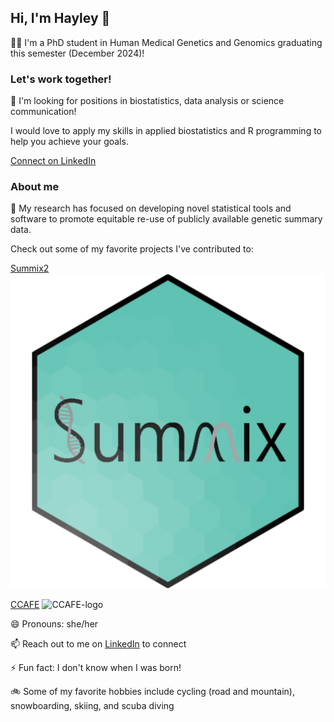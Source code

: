 ## Hi, I'm Hayley 👋

👩‍🎓 I'm a PhD student in Human Medical Genetics and Genomics graduating this semester (December 2024)! 

### Let's work together!

💼 I'm looking for positions in biostatistics, data analysis or science communication! 

I would love to apply my skills in applied biostatistics and R programming to help you achieve your goals. 

[Connect on LinkedIn](https://www.linkedin.com/in/hayleyrwolff)

### About me

🧬 My research has focused on developing novel statistical tools and software to promote equitable re-use of publicly available genetic summary data. 

Check out some of my favorite projects I've contributed to:

[Summix2](https://github.com/hendriau/summix)
![Summix-logo](https://github.com/wolffha/wolffha/blob/main/images/Summix-Hex.png)

[CCAFE](https://github.com/wolffha/CCAFE/)
![CCAFE-logo](https://github.com/wolffha/wolffha/blobl/main/images/CCAFE-hex.png)

😄 Pronouns: she/her

📫 Reach out to me on [LinkedIn](https://www.linkedin.com/in/hayleyrwolff) to connect

⚡ Fun fact: I don't know when I was born!

🚲 Some of my favorite hobbies include cycling (road and mountain), snowboarding, skiing, and scuba diving

<!--
**wolffha/wolffha** is a ✨ _special_ ✨ repository because its `README.md` (this file) appears on your GitHub profile.

Here are some ideas to get you started:

- 🔭 I’m currently working on ...
- 🌱 I’m currently learning ...
- 👯 I’m looking to collaborate on ...
- 🤔 I’m looking for help with ...
- 💬 Ask me about ...
- 📫 How to reach me: ...
- 😄 Pronouns: ...
- ⚡ Fun fact: ...
-->
